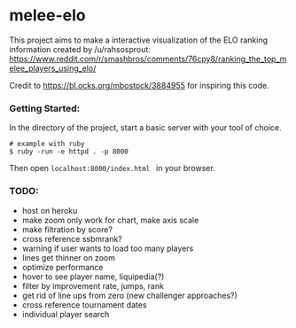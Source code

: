 # melee-elo
This project aims to make a interactive visualization of the ELO ranking information created by /u/rahsosprout:
https://www.reddit.com/r/smashbros/comments/76cpy8/ranking_the_top_melee_players_using_elo/

Credit to https://bl.ocks.org/mbostock/3884955 for inspiring this code.

### Getting Started:
In the directory of the project, start a basic server with your tool of choice.  
	
	# example with ruby
	$ ruby -run -e httpd . -p 8000   
	
	
Then open `localhost:8000/index.html ` in your browser.

### TODO:
- host on heroku 
- make zoom only work for chart, make axis scale
- make filtration by score?
- cross reference ssbmrank?
- warning if user wants to load too many players
- lines get thinner on zoom
- optimize performance
- hover to see player name, liquipedia(?)
- filter by improvement rate, jumps, rank
- get rid of line ups from zero (new challenger approaches?)
- cross reference tournament dates
- individual player search

